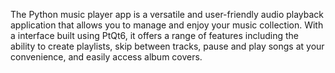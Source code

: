 The Python music player app is a versatile and user-friendly audio playback application that allows you to manage and enjoy your music collection. With a interface built using PtQt6, it offers a range of features including the ability to create playlists, skip between tracks, pause and play songs at your convenience, and easily access album covers.